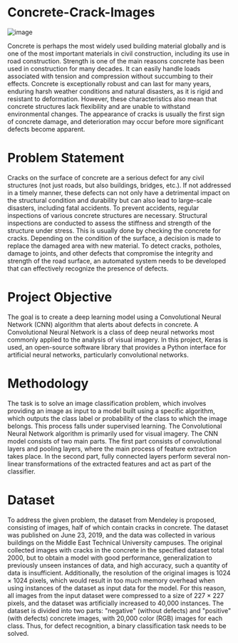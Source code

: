 # Concrete-Crack-Images
![image](https://github.com/AILogoSkill/Concrete-Crack-Images/assets/144710374/60ca3747-2e61-44fb-8c42-a087ea9f7c61)


Concrete is perhaps the most widely used building material globally and is one of the most important materials in civil construction, including its use in road construction. Strength is one of the main reasons concrete has been used in construction for many decades. It can easily handle loads associated with tension and compression without succumbing to their effects. Concrete is exceptionally robust and can last for many years, enduring harsh weather conditions and natural disasters, as it is rigid and resistant to deformation. However, these characteristics also mean that concrete structures lack flexibility and are unable to withstand environmental changes. The appearance of cracks is usually the first sign of concrete damage, and deterioration may occur before more significant defects become apparent.

# Problem Statement

Cracks on the surface of concrete are a serious defect for any civil structures (not just roads, but also buildings, bridges, etc.). If not addressed in a timely manner, these defects can not only have a detrimental impact on the structural condition and durability but can also lead to large-scale disasters, including fatal accidents. To prevent accidents, regular inspections of various concrete structures are necessary. Structural inspections are conducted to assess the stiffness and strength of the structure under stress. This is usually done by checking the concrete for cracks. Depending on the condition of the surface, a decision is made to replace the damaged area with new material. To detect cracks, potholes, damage to joints, and other defects that compromise the integrity and strength of the road surface, an automated system needs to be developed that can effectively recognize the presence of defects.

# Project Objective

The goal is to create a deep learning model using a Convolutional Neural Network (CNN) algorithm that alerts about defects in concrete. A Convolutional Neural Network is a class of deep neural networks most commonly applied to the analysis of visual imagery. In this project, Keras is used, an open-source software library that provides a Python interface for artificial neural networks, particularly convolutional networks.

# Methodology

The task is to solve an image classification problem, which involves providing an image as input to a model built using a specific algorithm, which outputs the class label or probability of the class to which the image belongs. This process falls under supervised learning. The Convolutional Neural Network algorithm is primarily used for visual imagery. The CNN model consists of two main parts. The first part consists of convolutional layers and pooling layers, where the main process of feature extraction takes place. In the second part, fully connected layers perform several non-linear transformations of the extracted features and act as part of the classifier.

# Dataset

To address the given problem, the dataset from Mendeley is proposed, consisting of images, half of which contain cracks in concrete. The dataset was published on June 23, 2019, and the data was collected in various buildings on the Middle East Technical University campuses. The original collected images with cracks in the concrete in the specified dataset total 2000, but to obtain a model with good performance, generalization to previously unseen instances of data, and high accuracy, such a quantity of data is insufficient. Additionally, the resolution of the original images is 1024 × 1024 pixels, which would result in too much memory overhead when using instances of the dataset as input data for the model. For this reason, all images from the input dataset were compressed to a size of 227 × 227 pixels, and the dataset was artificially increased to 40,000 instances. The dataset is divided into two parts: "negative" (without defects) and "positive" (with defects) concrete images, with 20,000 color (RGB) images for each class. Thus, for defect recognition, a binary classification task needs to be solved.

